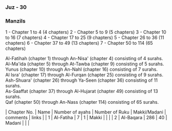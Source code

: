 ### Juz - 30

### Manzils

1 - Chapter 1 to 4 (4 chapters)
2 - Chapter 5 to 9 (5 chapters)
3 - Chapter 10 to 16 (7 chapters)
4 - Chapter 17 to 25 (9 chapters)
5 - Chapter 26 to 36 (11 chapters)
6 - Chapter 37 to 49 (13 chapters)
7 - Chapter 50 to 114 (65 chapters)

Al-Fatihah (chapter 1) through An-Nisa' (chapter 4) consisting of 4 surahs.  
Al-Ma'ida (chapter 5) through At-Tawba (chapter 9) consisting of 5 surahs.  
Yunus (chapter 10) through An-Nahl (chapter 16) consisting of 7 surahs.  
Al Isra' (chapter 17) through Al-Furqan (chapter 25) consisting of 9 surahs.  
Ash-Shuara' (chapter 26) through Ya-Seen (chapter 36) consisting of 11 surahs.  
As-Saaffat (chapter 37) through Al-Hujarat (chapter 49) consisting of 13 surahs.  
Qaf (chapter 50) through An-Nass (chapter 114) consisting of 65 surahs.  



| Chapter No. | Name | Number of ayahs | Number of Ruku | Makki/Madani | comments | links |
| 1 | Al-Fatiha | 7 | 1 | Makki | | |
| 2 | Al-Baqara | 286 | 40 | Madani | | |

